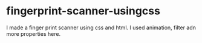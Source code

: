 # fingerprint-scanner-usingcss

I made a finger print scanner using css and html. I used animation, filter adn more properties here.
